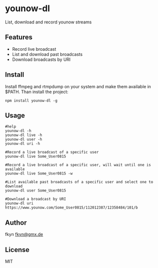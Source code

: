 # younow-dl

List, download and record younow streams

## Features

 - Record live broadcast
 - List and download past broadcasts
 - Download broadcasts by URI

## Install

Install ffmpeg and rtmpdump on your system and make them available in $PATH. Than install the project:

```
npm install younow-dl -g
```

## Usage

```
#help
younow-dl -h
younow-dl live -h
younow-dl user -h
younow-dl uri -h

#Record a live broadcast of a specific user
younow-dl live Some_User0815

#Record a live broadcast of a specific user, will wait until one is available
younow-dl live Some_User0815 -w

#List available past broadcasts of a specific user and select one to download
younow-dl user Some_User0815

#Download a broadcast by URI
younow-dl uri https://www.younow.com/Some_User0815/112012387/12358484/101/b

```

## Author

fkyn <fkyn@gmx.de>

## License

MIT
